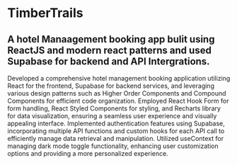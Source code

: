# TimberTrails
## A hotel Manaagement booking app bulit using ReactJS and modern react patterns and used Supabase for backend and API Intergrations.

Developed a comprehensive hotel management booking application utilizing React for the frontend, Supabase for backend services, and leveraging various design patterns such as Higher Order Components and Compound Components for efficient code organization.
Employed React Hook Form for form handling, React Styled Components for styling, and Recharts library for data visualization, ensuring a seamless user experience and visually appealing interface.
Implemented authentication features using Supabase, incorporating multiple API functions and custom hooks for each API call to efficiently manage data retrieval and manipulation.
Utilized useContext for managing dark mode toggle functionality, enhancing user customization options and providing a more personalized experience.
